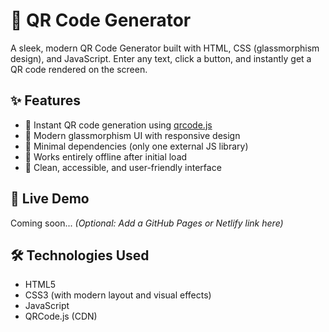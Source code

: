 # 🔳 QR Code Generator

A sleek, modern QR Code Generator built with HTML, CSS (glassmorphism design), and JavaScript. Enter any text, click a button, and instantly get a QR code rendered on the screen.

## ✨ Features

- 🔹 Instant QR code generation using [qrcode.js](https://github.com/soldair/node-qrcode)
- 🔹 Modern glassmorphism UI with responsive design
- 🔹 Minimal dependencies (only one external JS library)
- 🔹 Works entirely offline after initial load
- 🔹 Clean, accessible, and user-friendly interface

## 🚀 Live Demo

Coming soon... *(Optional: Add a GitHub Pages or Netlify link here)*

## 🛠️ Technologies Used

- HTML5
- CSS3 (with modern layout and visual effects)
- JavaScript
- QRCode.js (CDN)
